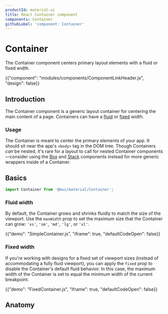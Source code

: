 ```yaml
---
productId: material-ui
title: React Container component
components: Container
githubLabel: 'component: Container'
---
```


# Container

<p class="description">The Container component centers primary layout elements with a fluid or fixed width.</p>

{{"component": "modules/components/ComponentLinkHeader.js", "design": false}}

## Introduction

The Container component is a generic layout container for centering the main content of a page.
Containers can have a [fluid](#fluid-width) or [fixed](#fixed-width) width.

### Usage

The Container is meant to center the primary elements of your app.
It should sit near the app's `<body>` tag in the DOM tree.
Though Containers _can_ be nested, it's rare for a layout to call for nested Container components—consider using the [Box](/material-ui/react-box/) and [Stack](/material-ui/react-stack/) components instead for more generic wrappers inside of a Container.

## Basics

```jsx
import Container from '@mui/material/Container';
```

### Fluid width

By default, the Container grows and shrinks fluidly to match the size of the viewport.
Use the `maxWidth` prop to set the maximum size that the Container can grow: `'xs'`, `'sm'`, `'md'`, `'lg'`, or `'xl'`.

{{"demo": "SimpleContainer.js", "iframe": true, "defaultCodeOpen": false}}

### Fixed width

If you're working with designs for a fixed set of viewport sizes (instead of accommodating a fully fluid viewport), you can apply the `fixed` prop to disable the Container's default fluid behavior.
In this case, the maximum width of the Container is set to equal the minimum width of the current breakpoint.

{{"demo": "FixedContainer.js", "iframe": true, "defaultCodeOpen": false}}

## Anatomy
